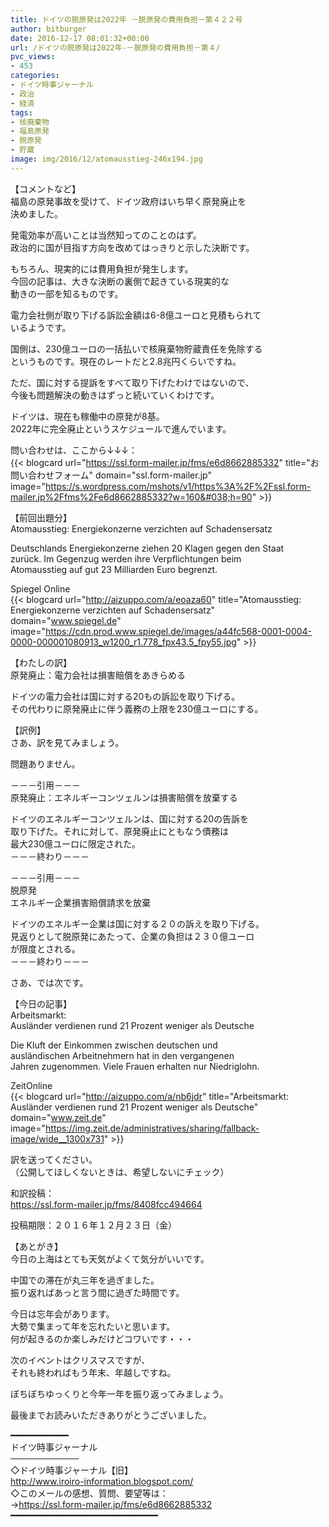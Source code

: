 ```yaml
---
title: ドイツの脱原発は2022年 －脱原発の費用負担－第４２２号
author: bitburger
date: 2016-12-17 08:01:32+00:00
url: /ドイツの脱原発は2022年-－脱原発の費用負担－第４/
pvc_views:
- 453
categories:
- ドイツ時事ジャーナル
- 政治
- 経済
tags:
- 核廃棄物
- 福島原発
- 脱原発
- 貯蔵
image: img/2016/12/atomausstieg-246x194.jpg
---
```

【コメントなど】  
福島の原発事故を受けて、ドイツ政府はいち早く原発廃止を  
決めました。 

発電効率が高いことは当然知ってのことのはず。  
政治的に国が目指す方向を改めてはっきりと示した決断です。

もちろん、現実的には費用負担が発生します。  
今回の記事は、大きな決断の裏側で起きている現実的な  
動きの一部を知るものです。

電力会社側が取り下げる訴訟金額は6-8億ユーロと見積もられて  
いるようです。

国側は、230億ユーロの一括払いで核廃棄物貯蔵責任を免除する  
というものです。現在のレートだと2.8兆円くらいですね。

ただ、国に対する提訴をすべて取り下げたわけではないので、  
今後も問題解決の動きはずっと続いていくわけです。

ドイツは、現在も稼働中の原発が8基。  
2022年に完全廃止というスケジュールで進んでいます。 

問い合わせは、ここから↓↓↓：  
{{< blogcard url="https://ssl.form-mailer.jp/fms/e6d8662885332" title="&#12362;&#21839;&#12356;&#21512;&#12431;&#12379;&#12501;&#12457;&#12540;&#12512;" domain="ssl.form-mailer.jp" image="https://s.wordpress.com/mshots/v1/https%3A%2F%2Fssl.form-mailer.jp%2Ffms%2Fe6d8662885332?w=160&#038;h=90" >}} 

【前回出題分】  
Atomausstieg: Energiekonzerne verzichten auf Schadensersatz 

Deutschlands Energiekonzerne ziehen 20 Klagen gegen den Staat  
zurück. Im Gegenzug werden ihre Verpflichtungen beim  
Atomausstieg auf gut 23 Milliarden Euro begrenzt. 

Spiegel Online  
{{< blogcard url="http://aizuppo.com/a/eoaza60" title="Atomausstieg: Energiekonzerne verzichten auf Schadensersatz" domain="www.spiegel.de" image="https://cdn.prod.www.spiegel.de/images/a44fc568-0001-0004-0000-000001080913_w1200_r1.778_fpx43.5_fpy55.jpg" >}} 

【わたしの訳】  
原発廃止：電力会社は損害賠償をあきらめる

ドイツの電力会社は国に対する20もの訴訟を取り下げる。  
その代わりに原発廃止に伴う義務の上限を230億ユーロにする。 

【訳例】  
さあ、訳を見てみましょう。 

問題ありません。

－－－引用－－－  
原発廃止：エネルギーコンツェルンは損害賠償を放棄する  
  
ドイツのエネルギーコンツェルンは、国に対する20の告訴を  
取り下げた。それに対して、原発廃止にともなう債務は  
最大230億ユーロに限定された。  
－－－終わり－－－ 

－－－引用－－－  
脱原発  
エネルギー企業損害賠償請求を放棄  
  
ドイツのエネルギー企業は国に対する２０の訴えを取り下げる。  
見返りとして脱原発にあたって、企業の負担は２３０億ユーロ  
が限度とされる。  
－－－終わり－－－ 

さあ、では次です。 

【今日の記事】  
Arbeitsmarkt:  
Ausländer verdienen rund 21 Prozent weniger als Deutsche

Die Kluft der Einkommen zwischen deutschen und  
ausländischen Arbeitnehmern hat in den vergangenen  
Jahren zugenommen. Viele Frauen erhalten nur Niedriglohn. 

ZeitOnline  
{{< blogcard url="http://aizuppo.com/a/nb6jdr" title="Arbeitsmarkt: Ausländer verdienen rund 21 Prozent weniger als Deutsche" domain="www.zeit.de" image="https://img.zeit.de/administratives/sharing/fallback-image/wide__1300x731" >}} 

訳を送ってください。  
（公開してほしくないときは、希望しないにチェック） 

和訳投稿：  
 <https://ssl.form-mailer.jp/fms/8408fcc494664>  
  
投稿期限：２０１６年１２月２３日（金） 

【あとがき】  
今日の上海はとても天気がよくて気分がいいです。 

中国での滞在が丸三年を過ぎました。  
振り返ればあっと言う間に過ぎた時間です。 

今日は忘年会があります。  
大勢で集まって年を忘れたいと思います。  
何が起きるのか楽しみだけどコワいです・・・ 

次のイベントはクリスマスですが、  
それも終わればもう年末、年越しですね。 

ぼちぼちゆっくりと今年一年を振り返ってみましょう。 

最後までお読みいただきありがとうございました。 

━━━━━━━━━━━  
ドイツ時事ジャーナル  
───────────  
◇ドイツ時事ジャーナル【旧】  
<http://www.iroiro-information.blogspot.com/>  
◇このメールの感想、質問、要望等は：  
-><https://ssl.form-mailer.jp/fms/e6d8662885332>  
━━━━━━━━━━━━━━━━━━━━━━━━━━━━